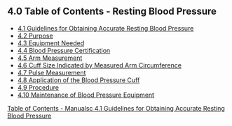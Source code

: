 ## 4.0 Table of Contents - Resting Blood Pressure

* [4.1 Guidelines for Obtaining Accurate Resting Blood Pressure](:pages_path:/manuals/resting-blood-pressure/4-01-guidelines-for-resting.md)
* [4.2 Purpose](:pages_path:/manuals/resting-blood-pressure/4-02-purpose.md)
* [4.3 Equipment Needed](:pages_path:/manuals/resting-blood-pressure/4-03-equipment-needed.md)
* [4.4 Blood Pressure Certification](:pages_path:/manuals/resting-blood-pressure/4-04-bp-certification.md)
* [4.5 Arm Measurement](:pages_path:/manuals/resting-blood-pressure/4-05-arm-measurement.md)
* [4.6 Cuff Size Indicated by Measured Arm Circumference](:pages_path:/manuals/resting-blood-pressure/4-06-cuff-size-indicated-by-arm-circumference.md)
* [4.7 Pulse Measurement](:pages_path:/manuals/resting-blood-pressure/4-07-pulse-measurement.md)
* [4.8 Application of the Blood Pressure Cuff](:pages_path:/manuals/resting-blood-pressure/4-08-application-bp-cuff.md)
* [4.9 Procedure](:pages_path:/manuals/resting-blood-pressure/4-09-procedure.md)
* [4.10 Maintenance of Blood Pressure Equipment](:pages_path:/manuals/resting-blood-pressure/4-10-maintenance-bp-equipment.md)


<div class="center">
<div class="btn-group">
  <a href=":pages_path:/manuals/manual-toc.md" class="btn btn-default">
    <span class="glyphicon glyphicon-chevron-up"></span>
    Table of Contents - Manualsc
  </a>

  <a href=":pages_path:/manuals/resting-blood-pressure/4-01-guidelines-for-resting.md" class="btn btn-success">
    4.1 Guidelines for Obtaining Accurate Resting Blood Pressure
    <span class="glyphicon glyphicon-chevron-right"></span>
  </a>
</div>
</div>
